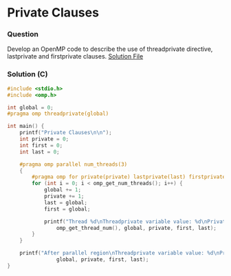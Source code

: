 # Private Clauses

### Question

Develop an OpenMP code to describe the use of threadprivate directive, lastprivate and firstprivate clauses. [Solution File](./solution.c)

### Solution (C)

```C
#include <stdio.h>
#include <omp.h>

int global = 0;
#pragma omp threadprivate(global)

int main() {
    printf("Private Clauses\n\n");
    int private = 0;
    int first = 0;
    int last = 0;

    #pragma omp parallel num_threads(3)
    {
        #pragma omp for private(private) lastprivate(last) firstprivate(first)
        for (int i = 0; i < omp_get_num_threads(); i++) {
            global += 1;
            private += 1;
            last = global;
            first = global;

            printf("Thread %d\nThreadprivate variable value: %d\nPrivate variable: %d\nFirstprivate variable: %d\nLastprivate variable: %d\n\n",
                omp_get_thread_num(), global, private, first, last);
        }
    }

    printf("After parallel region\nThreadprivate variable value: %d\nPrivate variable: %d\nFirstprivate variable: %d\nLastprivate variable: %d\n\n",
                global, private, first, last);
}
```
